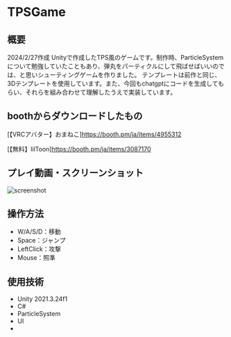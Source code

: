 # TPSGame

## 概要
2024/2/27作成
Unityで作成したTPS風のゲームです。制作時、ParticleSystemについて勉強していたこともあり、弾丸をパーティクルにして飛ばせばいいのでは、と思いシューティングゲームを作りました。
テンプレートは前作と同じ、3Dテンプレートを使用しています。また、今回もchatgptにコードを生成してもらい、それらを組み合わせて理解したうえで実装しています。

## boothからダウンロードしたもの
[【VRCアバター】おまねこ]<https://booth.pm/ja/items/4955312>

[【無料】lilToon]<https://booth.pm/ja/items/3087170>


## プレイ動画・スクリーンショット
![screenshot](screenshots/gameplay.png)

## 操作方法
- W/A/S/D：移動
- Space：ジャンプ
- LeftClick：攻撃
- Mouse：照準

## 使用技術
- Unity 2021.3.24f1
- C#
- ParticleSystem
- UI
- 
